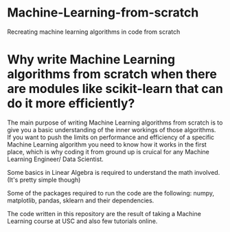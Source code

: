 # Machine-Learning-from-scratch
Recreating machine learning algorithms in code from scratch 

# Why write Machine Learning algorithms from scratch when there are modules like scikit-learn that can do it more efficiently?

The main purpose of writing Machine Learning algorithms from scratch is to give you a basic understanding of the inner workings of those algorithms.  
If you want to push the limits on performance and efficiency of a specific Machine Learning algorithm you need to know how it works in the first place, which is why coding it from ground up is cruical for any Machine Learning Engineer/ Data Scientist.

Some basics in Linear Algebra is required to understand the math involved.(It's pretty simple though)

Some of the packages required to run the code are the following: numpy, matplotlib, pandas, sklearn and their dependencies.

The code written in this repository are the result of taking a Machine Learning course at USC and also few tutorials online.  


